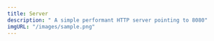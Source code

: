 ```yaml
---
title: Server
description: " A simple performant HTTP server pointing to 8080"
imgURL: "/images/sample.png"
---
```

